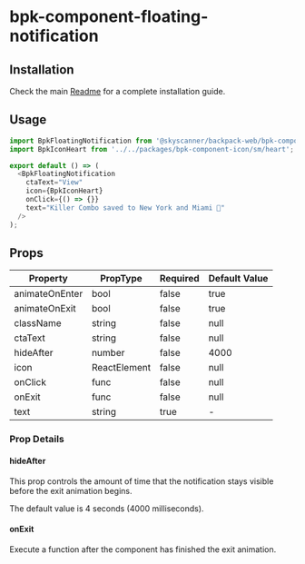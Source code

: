 # bpk-component-floating-notification

## Installation

Check the main [Readme](https://github.com/skyscanner/backpack#usage) for a complete installation guide.

## Usage

```js
import BpkFloatingNotification from '@skyscanner/backpack-web/bpk-component-floating-notification';
import BpkIconHeart from '../../packages/bpk-component-icon/sm/heart';

export default () => (
  <BpkFloatingNotification
    ctaText="View"
    icon={BpkIconHeart}
    onClick={() => {}}
    text="Killer Combo saved to New York and Miami 🎉"
  />
);
```

## Props

| Property       | PropType     | Required | Default Value |
| -------------- | ------------ | -------- | ------------- |
| animateOnEnter | bool         | false    | true          |
| animateOnExit  | bool         | false    | true          |
| className      | string       | false    | null          |
| ctaText        | string       | false    | null          |
| hideAfter      | number       | false    | 4000          |
| icon           | ReactElement | false    | null          |
| onClick        | func         | false    | null          |
| onExit         | func         | false    | null          |
| text           | string       | true     | -             |

### Prop Details

#### hideAfter

This prop controls the amount of time that the notification stays visible before the exit animation begins.

The default value is 4 seconds (4000 milliseconds).

#### onExit

Execute a function after the component has finished the exit animation.
